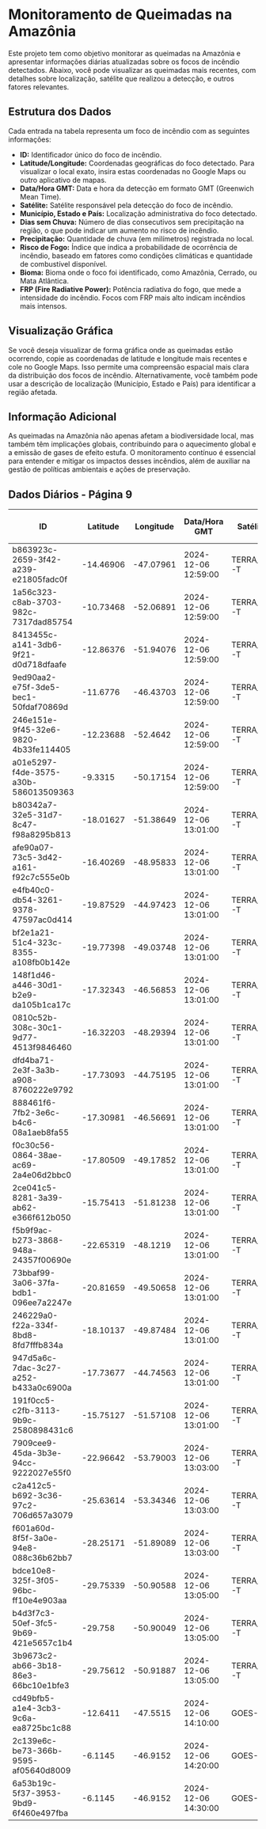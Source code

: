 # Monitoramento de Queimadas na Amazônia

Este projeto tem como objetivo monitorar as queimadas na Amazônia e apresentar informações diárias atualizadas sobre os focos de incêndio detectados. Abaixo, você pode visualizar as queimadas mais recentes, com detalhes sobre localização, satélite que realizou a detecção, e outros fatores relevantes.

## Estrutura dos Dados

Cada entrada na tabela representa um foco de incêndio com as seguintes informações:

- **ID:** Identificador único do foco de incêndio.
- **Latitude/Longitude:** Coordenadas geográficas do foco detectado. Para visualizar o local exato, insira estas coordenadas no Google Maps ou outro aplicativo de mapas.
- **Data/Hora GMT:** Data e hora da detecção em formato GMT (Greenwich Mean Time).
- **Satélite:** Satélite responsável pela detecção do foco de incêndio.
- **Município, Estado e País:** Localização administrativa do foco detectado.
- **Dias sem Chuva:** Número de dias consecutivos sem precipitação na região, o que pode indicar um aumento no risco de incêndio.
- **Precipitação:** Quantidade de chuva (em milímetros) registrada no local.
- **Risco de Fogo:** Índice que indica a probabilidade de ocorrência de incêndio, baseado em fatores como condições climáticas e quantidade de combustível disponível.
- **Bioma:** Bioma onde o foco foi identificado, como Amazônia, Cerrado, ou Mata Atlântica.
- **FRP (Fire Radiative Power):** Potência radiativa do fogo, que mede a intensidade do incêndio. Focos com FRP mais alto indicam incêndios mais intensos.

## Visualização Gráfica

Se você deseja visualizar de forma gráfica onde as queimadas estão ocorrendo, copie as coordenadas de latitude e longitude mais recentes e cole no Google Maps. Isso permite uma compreensão espacial mais clara da distribuição dos focos de incêndio. Alternativamente, você também pode usar a descrição de localização (Município, Estado e País) para identificar a região afetada.

## Informação Adicional

As queimadas na Amazônia não apenas afetam a biodiversidade local, mas também têm implicações globais, contribuindo para o aquecimento global e a emissão de gases de efeito estufa. O monitoramento contínuo é essencial para entender e mitigar os impactos desses incêndios, além de auxiliar na gestão de políticas ambientais e ações de preservação.

## Dados Diários - Página 9

| ID | Latitude | Longitude | Data/Hora GMT | Satélite | Município | Estado | País | Município ID | Estado ID | País ID | Dias sem Chuva | Precipitação | Risco de Fogo | Bioma | FRP |
|----|----------|-----------|---------------|----------|-----------|--------|------|--------------|-----------|---------|----------------|--------------|----------------|-------|-----|
| b863923c-2659-3f42-a239-e21805fadc0f | -14.46906 | -47.07961 | 2024-12-06 12:59:00 | TERRA_M-T | FLORES DE GOIÁS | GOIÁS | Brasil | 5207907 | 52 | 33 | nan | nan | nan | Cerrado | 14.5 |
| 1a56c323-c8ab-3703-982c-7317dad85754 | -10.73468 | -52.06891 | 2024-12-06 12:59:00 | TERRA_M-T | PORTO ALEGRE DO NORTE | MATO GROSSO | Brasil | 5106778 | 51 | 33 | nan | nan | nan | Amazônia | 5.9 |
| 8413455c-a141-3db6-9f21-d0d718dfaafe | -12.86376 | -51.94076 | 2024-12-06 12:59:00 | TERRA_M-T | RIBEIRÃO CASCALHEIRA | MATO GROSSO | Brasil | 5107180 | 51 | 33 | nan | nan | nan | Amazônia | 11.3 |
| 9ed90aa2-e75f-3de5-bec1-50fdaf70869d | -11.6776 | -46.43703 | 2024-12-06 12:59:00 | TERRA_M-T | NOVO JARDIM | TOCANTINS | Brasil | 1715259 | 17 | 33 | nan | nan | nan | Cerrado | 69.4 |
| 246e151e-9f45-32e6-9820-4b33fe114405 | -12.23688 | -52.4642 | 2024-12-06 12:59:00 | TERRA_M-T | QUERÊNCIA | MATO GROSSO | Brasil | 5107065 | 51 | 33 | nan | nan | nan | Amazônia | 5.7 |
| a01e5297-f4de-3575-a30b-586013509363 | -9.3315 | -50.17154 | 2024-12-06 12:59:00 | TERRA_M-T | SANTANA DO ARAGUAIA | PARÁ | Brasil | 1506708 | 15 | 33 | nan | nan | nan | Amazônia | 8.5 |
| b80342a7-32e5-31d7-8c47-f98a8295b813 | -18.01627 | -51.38649 | 2024-12-06 13:01:00 | TERRA_M-T | JATAÍ | GOIÁS | Brasil | 5211909 | 52 | 33 | nan | nan | nan | Cerrado | 4.8 |
| afe90a07-73c5-3d42-a161-f92c7c555e0b | -16.40269 | -48.95833 | 2024-12-06 13:01:00 | TERRA_M-T | ANÁPOLIS | GOIÁS | Brasil | 5201108 | 52 | 33 | nan | nan | nan | Cerrado | 10.6 |
| e4fb40c0-db54-3261-9378-47597ac0d414 | -19.87529 | -44.97423 | 2024-12-06 13:01:00 | TERRA_M-T | NOVA SERRANA | MINAS GERAIS | Brasil | 3145208 | 31 | 33 | nan | nan | nan | Cerrado | 31.0 |
| bf2e1a21-51c4-323c-8355-a108fb0b142e | -19.77398 | -49.03748 | 2024-12-06 13:01:00 | TERRA_M-T | COMENDADOR GOMES | MINAS GERAIS | Brasil | 3116902 | 31 | 33 | nan | nan | nan | Cerrado | 18.7 |
| 148f1d46-a446-30d1-b2e9-da105b1ca17c | -17.32343 | -46.56853 | 2024-12-06 13:01:00 | TERRA_M-T | PARACATU | MINAS GERAIS | Brasil | 3147006 | 31 | 33 | nan | nan | nan | Cerrado | 63.2 |
| 0810c52b-308c-30c1-9d77-4513f9846460 | -16.32203 | -48.29394 | 2024-12-06 13:01:00 | TERRA_M-T | LUZIÂNIA | GOIÁS | Brasil | 5212501 | 52 | 33 | nan | nan | nan | Cerrado | 9.2 |
| dfd4ba71-2e3f-3a3b-a908-8760222e9792 | -17.73093 | -44.75195 | 2024-12-06 13:01:00 | TERRA_M-T | VÁRZEA DA PALMA | MINAS GERAIS | Brasil | 3170800 | 31 | 33 | nan | nan | nan | Cerrado | 39.9 |
| 888461f6-7fb2-3e6c-b4c6-08a1aeb8fa55 | -17.30981 | -46.56691 | 2024-12-06 13:01:00 | TERRA_M-T | PARACATU | MINAS GERAIS | Brasil | 3147006 | 31 | 33 | nan | nan | nan | Cerrado | 50.7 |
| f0c30c56-0864-38ae-ac69-2a4e06d2bbc0 | -17.80509 | -49.17852 | 2024-12-06 13:01:00 | TERRA_M-T | MORRINHOS | GOIÁS | Brasil | 5213806 | 52 | 33 | nan | nan | nan | Cerrado | 9.3 |
| 2ce041c5-8281-3a39-ab62-e366f612b050 | -15.75413 | -51.81238 | 2024-12-06 13:01:00 | TERRA_M-T | MONTES CLAROS DE GOIÁS | GOIÁS | Brasil | 5213707 | 52 | 33 | nan | nan | nan | Cerrado | 9.8 |
| f5b9f9ac-b273-3868-948a-24357f00690e | -22.65319 | -48.1219 | 2024-12-06 13:01:00 | TERRA_M-T | ANHEMBI | SÃO PAULO | Brasil | 3502309 | 35 | 33 | nan | nan | nan | Cerrado | 23.0 |
| 73bbaf99-3a06-37fa-bdb1-096ee7a2247e | -20.81659 | -49.50658 | 2024-12-06 13:01:00 | TERRA_M-T | MIRASSOL | SÃO PAULO | Brasil | 3530300 | 35 | 33 | nan | nan | nan | Mata Atlântica | 14.8 |
| 246229a0-f22a-334f-8bd8-8fd7fffb834a | -18.10137 | -49.87484 | 2024-12-06 13:01:00 | TERRA_M-T | BOM JESUS DE GOIÁS | GOIÁS | Brasil | 5203500 | 52 | 33 | nan | nan | nan | Cerrado | 15.4 |
| 947d5a6c-7dac-3c27-a252-b433a0c6900a | -17.73677 | -44.74563 | 2024-12-06 13:01:00 | TERRA_M-T | VÁRZEA DA PALMA | MINAS GERAIS | Brasil | 3170800 | 31 | 33 | nan | nan | nan | Cerrado | 45.6 |
| 191f0cc5-c2fb-3113-9b9c-2580898431c6 | -15.75127 | -51.57108 | 2024-12-06 13:01:00 | TERRA_M-T | MONTES CLAROS DE GOIÁS | GOIÁS | Brasil | 5213707 | 52 | 33 | nan | nan | nan | Cerrado | 9.7 |
| 7909cee9-45da-3b3e-94cc-9222027e55f0 | -22.96642 | -53.79003 | 2024-12-06 13:03:00 | TERRA_M-T | NAVIRAÍ | MATO GROSSO DO SUL | Brasil | 5005707 | 50 | 33 | nan | nan | nan | Mata Atlântica | 7.7 |
| c2a412c5-b692-3c36-97c2-706d657a3079 | -25.63614 | -53.34346 | 2024-12-06 13:03:00 | TERRA_M-T | NOVA PRATA DO IGUAÇU | PARANÁ | Brasil | 4117255 | 41 | 33 | nan | nan | nan | Mata Atlântica | 7.7 |
| f601a60d-8f5f-3a0e-94e8-088c36b62bb7 | -28.25171 | -51.89089 | 2024-12-06 13:03:00 | TERRA_M-T | CASEIROS | RIO GRANDE DO SUL | Brasil | 4304952 | 43 | 33 | nan | nan | nan | Mata Atlântica | 11.8 |
| bdce10e8-325f-3f05-96bc-ff10e4e903aa | -29.75339 | -50.90588 | 2024-12-06 13:05:00 | TERRA_M-T | TAQUARA | RIO GRANDE DO SUL | Brasil | 4321204 | 43 | 33 | nan | nan | nan | Mata Atlântica | 27.3 |
| b4d3f7c3-50ef-3fc5-9b69-421e5657c1b4 | -29.758 | -50.90049 | 2024-12-06 13:05:00 | TERRA_M-T | TAQUARA | RIO GRANDE DO SUL | Brasil | 4321204 | 43 | 33 | nan | nan | nan | Mata Atlântica | 16.5 |
| 3b9673c2-ab66-3b18-86e3-66bc10e1bfe3 | -29.75612 | -50.91887 | 2024-12-06 13:05:00 | TERRA_M-T | TAQUARA | RIO GRANDE DO SUL | Brasil | 4321204 | 43 | 33 | nan | nan | nan | Mata Atlântica | 10.0 |
| cd49bfb5-a1e4-3cb3-9c6a-ea8725bc1c88 | -12.6411 | -47.5515 | 2024-12-06 14:10:00 | GOES-16 | PARANÃ | TOCANTINS | Brasil | 1716208 | 17 | 33 | nan | nan | nan | Cerrado | 70.4 |
| 2c139e6c-be73-366b-9595-af05640d8009 | -6.1145 | -46.9152 | 2024-12-06 14:20:00 | GOES-16 | LAJEADO NOVO | MARANHÃO | Brasil | 2105989 | 21 | 33 | nan | nan | nan | Cerrado | 96.0 |
| 6a53b19c-5f37-3953-9bd9-6f460e497fba | -6.1145 | -46.9152 | 2024-12-06 14:30:00 | GOES-16 | LAJEADO NOVO | MARANHÃO | Brasil | 2105989 | 21 | 33 | nan | nan | nan | Cerrado | 99.6 |


